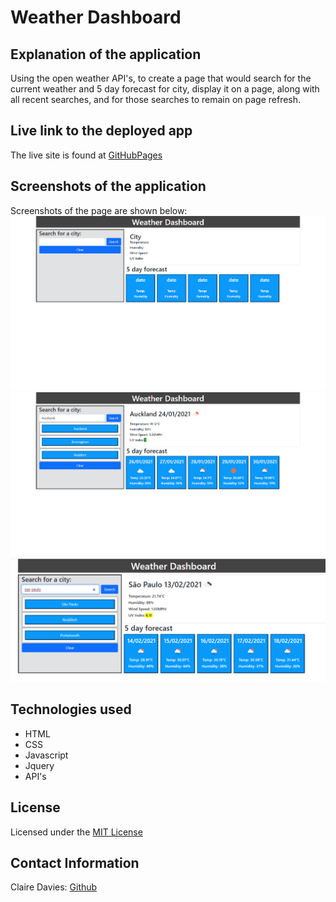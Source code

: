 # Weather Dashboard <br>

## Explanation of the application <br>
Using the open weather API's, to create a page that would search for the current weather and 5 day forecast for city, display it on a page, along with all recent searches, and for those searches to remain on page refresh. <br>

## Live link to the deployed app

The live site is found at [GitHubPages](https://clairemdavies.github.io/weather-dashboard/)

 
## Screenshots of the application <br>

Screenshots of the page are shown below:<br>
![weather-dashboard.png](assets/weather-dashboard.png)<br>
![weather-dashboard-02.png](assets/weather-dashboard-02.png)<br>
![weather-dashboard-uv.png](assets/weather-dashboard-uv.png)<br>

## Technologies used <br>
- HTML
- CSS
- Javascript
- Jquery
- API's

## License

Licensed under the [MIT License](LICENSE)

## Contact Information 

Claire Davies: [Github](https://github.com/ClaireMDavies)
